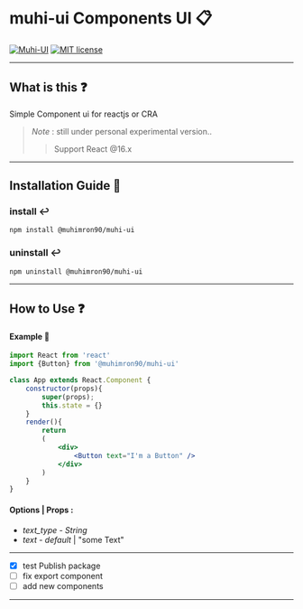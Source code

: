 # muhi-ui Components UI 📋

[![Muhi-UI](https://img.shields.io/badge/Muhi--UI-1.0.0-critical)](https://github.com/muhimron90/muhi-ui)
[![MIT license](https://img.shields.io/badge/License-MIT-blue.svg)](https://lbesson.mit-license.org/)

- ------------------------

## What is this  ❓

Simple Component ui for reactjs or CRA

> _Note_ : still under personal experimental version..
>
> > Support React @16.x

- ------------------------
## Installation Guide 💎

### install ↩️

`npm install @muhimron90/muhi-ui`

### uninstall ↩️

`npm uninstall @muhimron90/muhi-ui`


- ------------------------
## How to Use ❓
#### Example 🔐

```jsx
import React from 'react'
import {Button} from '@muhimron90/muhi-ui'

class App extends React.Component {
    constructor(props){
        super(props);
        this.state = {}
    }
    render(){
        return
        (
            <div>
                <Button text="I'm a Button" />
            </div>
        )
    }
}

```
#### Options | Props :
- *text_type* - _String_
- *text* - _default_ | "some Text"

- ------------------------

- [x] test Publish package
- [ ] fix export component
- [ ] add new components

--------------------------